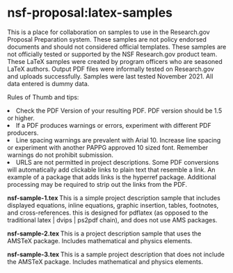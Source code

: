 # nsf-proposal:latex-samples
This is a place for collaboration on samples to use in the Research.gov Proposal Preparation system.  These samples are not policy endorsed documents and should not considered official templates.  These samples are not officially tested or supported by the NSF Research.gov product team.  These LaTeX samples were created by program officers who are seasoned LaTeX authors.  Output PDF files were informally tested on Research.gov and uploads successfully. Samples were last tested November 2021. All data entered is dummy data. 

Rules of Thumb and tips:  
<li>Check the PDF Version of your resulting PDF. PDF version should be 1.5 or higher. </li>
<li>If a PDF produces warnings or errors, experiment with different PDF producers.</li>
<li>Line spacing warnings are prevalent with Arial 10. Increase line spacing or experiment with another PAPPG approved 10 sized font. Remember warnings do not prohibit submission.  </li>
<li>URLS are not permitted in project descriptions. Some PDF conversions will automatically add clickable links to plain text that resemble a link. An example of a package that adds links is the hyperref package. Additional processing may be required to strip out the links from the PDF.</li>

  
<P>
<P><B>nsf-sample-1.tex </b>This is a simple project description sample that includes displayed equations, inline equations, graphic insertion, tables, footnotes, and cross-references. this is designed for pdflatex (as opposed to the traditional latex | dvips | ps2pdf chain), and does not use AMS packages. 

<B>nsf-sample-2.tex </b> This is a project description sample that uses the AMSTeX package. Includes mathematical and physics elements.

<B>nsf-sample-3.tex </b> This is a sample project description that does not include the AMSTeX package. Includes mathematical and physics elements.
